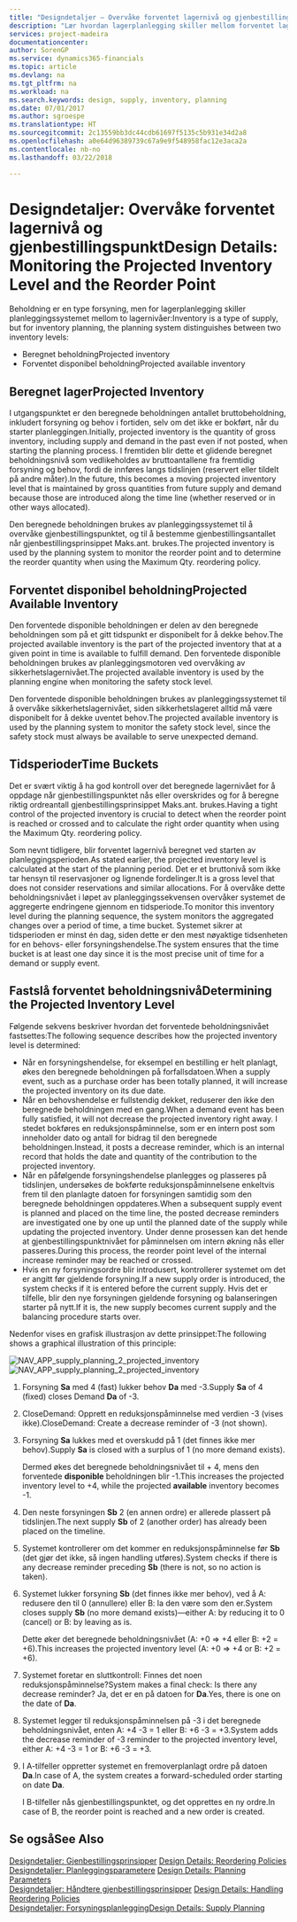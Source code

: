 ```yaml
---
title: "Designdetaljer – Overvåke forventet lagernivå og gjenbestillingspunkt | Microsoft-dokumentasjon"
description: "Lær hvordan lagerplanlegging skiller mellom forventet lagernivå og forventet disponibelt lagernivå."
services: project-madeira
documentationcenter: 
author: SorenGP
ms.service: dynamics365-financials
ms.topic: article
ms.devlang: na
ms.tgt_pltfrm: na
ms.workload: na
ms.search.keywords: design, supply, inventory, planning
ms.date: 07/01/2017
ms.author: sgroespe
ms.translationtype: HT
ms.sourcegitcommit: 2c13559bb3dc44cdb61697f5135c5b931e34d2a8
ms.openlocfilehash: a0e64d96389739c67a9e9f548958fac12e3aca2a
ms.contentlocale: nb-no
ms.lasthandoff: 03/22/2018

---
```

# <a name="design-details-monitoring-the-projected-inventory-level-and-the-reorder-point"></a><span data-ttu-id="3c145-103">Designdetaljer: Overvåke forventet lagernivå og gjenbestillingspunkt</span><span class="sxs-lookup"><span data-stu-id="3c145-103">Design Details: Monitoring the Projected Inventory Level and the Reorder Point</span></span>
<span data-ttu-id="3c145-104">Beholdning er en type forsyning, men for lagerplanlegging skiller planleggingssystemet mellom to lagernivåer:</span><span class="sxs-lookup"><span data-stu-id="3c145-104">Inventory is a type of supply, but for inventory planning, the planning system distinguishes between two inventory levels:</span></span>  

* <span data-ttu-id="3c145-105">Beregnet beholdning</span><span class="sxs-lookup"><span data-stu-id="3c145-105">Projected inventory</span></span>  
* <span data-ttu-id="3c145-106">Forventet disponibel beholdning</span><span class="sxs-lookup"><span data-stu-id="3c145-106">Projected available inventory</span></span>  

## <a name="projected-inventory"></a><span data-ttu-id="3c145-107">Beregnet lager</span><span class="sxs-lookup"><span data-stu-id="3c145-107">Projected Inventory</span></span>  
<span data-ttu-id="3c145-108">I utgangspunktet er den beregnede beholdningen antallet bruttobeholdning, inkludert forsyning og behov i fortiden, selv om det ikke er bokført, når du starter planleggingen.</span><span class="sxs-lookup"><span data-stu-id="3c145-108">Initially, projected inventory is the quantity of gross inventory, including supply and demand in the past even if not posted, when starting the planning process.</span></span> <span data-ttu-id="3c145-109">I fremtiden blir dette et glidende beregnet beholdningsnivå som vedlikeholdes av bruttoantallene fra fremtidig forsyning og behov, fordi de innføres langs tidslinjen (reservert eller tildelt på andre måter).</span><span class="sxs-lookup"><span data-stu-id="3c145-109">In the future, this becomes a moving projected inventory level that is maintained by gross quantities from future supply and demand because those are introduced along the time line (whether reserved or in other ways allocated).</span></span>  

<span data-ttu-id="3c145-110">Den beregnede beholdningen brukes av planleggingssystemet til å overvåke gjenbestillingspunktet, og til å bestemme gjenbestillingsantallet når gjenbestillingsprinsippet Maks.ant. brukes.</span><span class="sxs-lookup"><span data-stu-id="3c145-110">The projected inventory is used by the planning system to monitor the reorder point and to determine the reorder quantity when using the Maximum Qty. reordering policy.</span></span>  

## <a name="projected-available-inventory"></a><span data-ttu-id="3c145-111">Forventet disponibel beholdning</span><span class="sxs-lookup"><span data-stu-id="3c145-111">Projected Available Inventory</span></span>  
<span data-ttu-id="3c145-112">Den forventede disponible beholdningen er delen av den beregnede beholdningen som på et gitt tidspunkt er disponibelt for å dekke behov.</span><span class="sxs-lookup"><span data-stu-id="3c145-112">The projected available inventory is the part of the projected inventory that at a given point in time is available to fulfill demand.</span></span> <span data-ttu-id="3c145-113">Den forventede disponible beholdningen brukes av planleggingsmotoren ved overvåking av sikkerhetslagernivået.</span><span class="sxs-lookup"><span data-stu-id="3c145-113">The projected available inventory is used by the planning engine when monitoring the safety stock level.</span></span>  

<span data-ttu-id="3c145-114">Den forventede disponible beholdningen brukes av planleggingssystemet til å overvåke sikkerhetslagernivået, siden sikkerhetslageret alltid må være disponibelt for å dekke uventet behov.</span><span class="sxs-lookup"><span data-stu-id="3c145-114">The projected available inventory is used by the planning system to monitor the safety stock level, since the safety stock must always be available to serve unexpected demand.</span></span>  

## <a name="time-buckets"></a><span data-ttu-id="3c145-115">Tidsperioder</span><span class="sxs-lookup"><span data-stu-id="3c145-115">Time Buckets</span></span>  
<span data-ttu-id="3c145-116">Det er svært viktig å ha god kontroll over det beregnede lagernivået for å oppdage når gjenbestillingspunktet nås eller overskrides og for å beregne riktig ordreantall gjenbestillingsprinsippet Maks.ant. brukes.</span><span class="sxs-lookup"><span data-stu-id="3c145-116">Having a tight control of the projected inventory is crucial to detect when the reorder point is reached or crossed and to calculate the right order quantity when using the Maximum Qty. reordering policy.</span></span>  

<span data-ttu-id="3c145-117">Som nevnt tidligere, blir forventet lagernivå beregnet ved starten av planleggingsperioden.</span><span class="sxs-lookup"><span data-stu-id="3c145-117">As stated earlier, the projected inventory level is calculated at the start of the planning period.</span></span> <span data-ttu-id="3c145-118">Det er et bruttonivå som ikke tar hensyn til reservasjoner og lignende fordelinger.</span><span class="sxs-lookup"><span data-stu-id="3c145-118">It is a gross level that does not consider reservations and similar allocations.</span></span> <span data-ttu-id="3c145-119">For å overvåke dette beholdningsnivået i løpet av planleggingssekvensen overvåker systemet de aggregerte endringene gjennom en tidsperiode.</span><span class="sxs-lookup"><span data-stu-id="3c145-119">To monitor this inventory level during the planning sequence, the system monitors the aggregated changes over a period of time, a time bucket.</span></span> <span data-ttu-id="3c145-120">Systemet sikrer at tidsperioden er minst én dag, siden dette er den mest nøyaktige tidsenheten for en behovs- eller forsyningshendelse.</span><span class="sxs-lookup"><span data-stu-id="3c145-120">The system ensures that the time bucket is at least one day since it is the most precise unit of time for a demand or supply event.</span></span>  

## <a name="determining-the-projected-inventory-level"></a><span data-ttu-id="3c145-121">Fastslå forventet beholdningsnivå</span><span class="sxs-lookup"><span data-stu-id="3c145-121">Determining the Projected Inventory Level</span></span>  
<span data-ttu-id="3c145-122">Følgende sekvens beskriver hvordan det forventede beholdningsnivået fastsettes:</span><span class="sxs-lookup"><span data-stu-id="3c145-122">The following sequence describes how the projected inventory level is determined:</span></span>  

* <span data-ttu-id="3c145-123">Når en forsyningshendelse, for eksempel en bestilling er helt planlagt, økes den beregnede beholdningen på forfallsdatoen.</span><span class="sxs-lookup"><span data-stu-id="3c145-123">When a supply event, such as a purchase order has been totally planned, it will increase the projected inventory on its due date.</span></span>  
* <span data-ttu-id="3c145-124">Når en behovshendelse er fullstendig dekket, reduserer den ikke den beregnede beholdningen med en gang.</span><span class="sxs-lookup"><span data-stu-id="3c145-124">When a demand event has been fully satisfied, it will not decrease the projected inventory right away.</span></span> <span data-ttu-id="3c145-125">I stedet bokføres en reduksjonspåminnelse, som er en intern post som inneholder dato og antall for bidrag til den beregnede beholdningen.</span><span class="sxs-lookup"><span data-stu-id="3c145-125">Instead, it posts a decrease reminder, which is an internal record that holds the date and quantity of the contribution to the projected inventory.</span></span>  
* <span data-ttu-id="3c145-126">Når en påfølgende forsyningshendelse planlegges og plasseres på tidslinjen, undersøkes de bokførte reduksjonspåminnelsene enkeltvis frem til den planlagte datoen for forsyningen samtidig som den beregnede beholdningen oppdateres.</span><span class="sxs-lookup"><span data-stu-id="3c145-126">When a subsequent supply event is planned and placed on the time line, the posted decrease reminders are investigated one by one up until the planned date of the supply while updating the projected inventory.</span></span> <span data-ttu-id="3c145-127">Under denne prosessen kan det hende at gjenbestillingspunktnivået for påminnelsen om intern økning nås eller passeres.</span><span class="sxs-lookup"><span data-stu-id="3c145-127">During this process, the reorder point level of the internal increase reminder may be reached or crossed.</span></span>  
* <span data-ttu-id="3c145-128">Hvis en ny forsyningsordre blir introdusert, kontrollerer systemet om det er angitt før gjeldende forsyning.</span><span class="sxs-lookup"><span data-stu-id="3c145-128">If a new supply order is introduced, the system checks if it is entered before the current supply.</span></span> <span data-ttu-id="3c145-129">Hvis det er tilfelle, blir den nye forsyningen gjeldende forsyning og balanseringen starter på nytt.</span><span class="sxs-lookup"><span data-stu-id="3c145-129">If it is, the new supply becomes current supply and the balancing procedure starts over.</span></span>  

<span data-ttu-id="3c145-130">Nedenfor vises en grafisk illustrasjon av dette prinsippet:</span><span class="sxs-lookup"><span data-stu-id="3c145-130">The following shows a graphical illustration of this principle:</span></span>  

<span data-ttu-id="3c145-131">![](media/nav_app_supply_planning_2_projected_inventory.png "NAV_APP_supply_planning_2_projected_inventory")</span><span class="sxs-lookup"><span data-stu-id="3c145-131">![](media/nav_app_supply_planning_2_projected_inventory.png "NAV_APP_supply_planning_2_projected_inventory")</span></span>  

1. <span data-ttu-id="3c145-132">Forsyning **Sa** med 4 (fast) lukker behov **Da** med -3.</span><span class="sxs-lookup"><span data-stu-id="3c145-132">Supply **Sa** of 4 (fixed) closes Demand **Da** of -3.</span></span>  
2. <span data-ttu-id="3c145-133">CloseDemand: Opprett en reduksjonspåminnelse med verdien -3 (vises ikke).</span><span class="sxs-lookup"><span data-stu-id="3c145-133">CloseDemand: Create a decrease reminder of -3 (not shown).</span></span>  
3. <span data-ttu-id="3c145-134">Forsyning **Sa** lukkes med et overskudd på 1 (det finnes ikke mer behov).</span><span class="sxs-lookup"><span data-stu-id="3c145-134">Supply **Sa** is closed with a surplus of 1 (no more demand exists).</span></span>  

     <span data-ttu-id="3c145-135">Dermed økes det beregnede beholdningsnivået til + 4, mens den forventede **disponible** beholdningen blir -1.</span><span class="sxs-lookup"><span data-stu-id="3c145-135">This increases the projected inventory level to +4, while the projected **available** inventory becomes -1.</span></span>  

4. <span data-ttu-id="3c145-136">Den neste forsyningen **Sb** 2 (en annen ordre) er allerede plassert på tidslinjen.</span><span class="sxs-lookup"><span data-stu-id="3c145-136">The next supply **Sb** of 2 (another order) has already been placed on the timeline.</span></span>  
5. <span data-ttu-id="3c145-137">Systemet kontrollerer om det kommer en reduksjonspåminnelse før **Sb** (det gjør det ikke, så ingen handling utføres).</span><span class="sxs-lookup"><span data-stu-id="3c145-137">System checks if there is any decrease reminder preceding **Sb** (there is not, so no action is taken).</span></span>  
6. <span data-ttu-id="3c145-138">Systemet lukker forsyning **Sb** (det finnes ikke mer behov), ved å A: redusere den til 0 (annullere) eller B: la den være som den er.</span><span class="sxs-lookup"><span data-stu-id="3c145-138">System closes supply **Sb** (no more demand exists)—either A: by reducing it to 0 (cancel) or B: by leaving as is.</span></span>  

     <span data-ttu-id="3c145-139">Dette øker det beregnede beholdningsnivået (A: +0 => +4 eller B: +2 = +6).</span><span class="sxs-lookup"><span data-stu-id="3c145-139">This increases the projected inventory level (A: +0 => +4 or B: +2 = +6).</span></span>  

7. <span data-ttu-id="3c145-140">Systemet foretar en sluttkontroll: Finnes det noen reduksjonspåminnelse?</span><span class="sxs-lookup"><span data-stu-id="3c145-140">System makes a final check: Is there any decrease reminder?</span></span> <span data-ttu-id="3c145-141">Ja, det er en på datoen for **Da**.</span><span class="sxs-lookup"><span data-stu-id="3c145-141">Yes, there is one on the date of **Da**.</span></span>  
8. <span data-ttu-id="3c145-142">Systemet legger til reduksjonspåminnelsen på -3 i det beregnede beholdningsnivået, enten A: +4 -3 = 1 eller B: +6 -3 = +3.</span><span class="sxs-lookup"><span data-stu-id="3c145-142">System adds the decrease reminder of -3 reminder to the projected inventory level, either A: +4 -3 = 1 or B: +6 -3 = +3.</span></span>  
9. <span data-ttu-id="3c145-143">I A-tilfeller oppretter systemet en fremoverplanlagt ordre på datoen **Da**.</span><span class="sxs-lookup"><span data-stu-id="3c145-143">In case of A, the system creates a forward-scheduled order starting on date **Da**.</span></span>  

     <span data-ttu-id="3c145-144">I B-tilfeller nås gjenbestillingspunktet, og det opprettes en ny ordre.</span><span class="sxs-lookup"><span data-stu-id="3c145-144">In case of B, the reorder point is reached and a new order is created.</span></span>  

## <a name="see-also"></a><span data-ttu-id="3c145-145">Se også</span><span class="sxs-lookup"><span data-stu-id="3c145-145">See Also</span></span>  
<span data-ttu-id="3c145-146">[Designdetaljer: Gjenbestillingsprinsipper](design-details-reordering-policies.md) </span><span class="sxs-lookup"><span data-stu-id="3c145-146">[Design Details: Reordering Policies](design-details-reordering-policies.md) </span></span>  
<span data-ttu-id="3c145-147">[Designdetaljer: Planleggingsparametere](design-details-planning-parameters.md) </span><span class="sxs-lookup"><span data-stu-id="3c145-147">[Design Details: Planning Parameters](design-details-planning-parameters.md) </span></span>  
<span data-ttu-id="3c145-148">[Designdetaljer: Håndtere gjenbestillingsprinsipper](design-details-handling-reordering-policies.md) </span><span class="sxs-lookup"><span data-stu-id="3c145-148">[Design Details: Handling Reordering Policies](design-details-handling-reordering-policies.md) </span></span>  
[<span data-ttu-id="3c145-149">Designdetaljer: Forsyningsplanlegging</span><span class="sxs-lookup"><span data-stu-id="3c145-149">Design Details: Supply Planning</span></span>](design-details-supply-planning.md)

